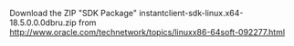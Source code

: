 Download the ZIP "SDK Package" instantclient-sdk-linux.x64-18.5.0.0.0dbru.zip from http://www.oracle.com/technetwork/topics/linuxx86-64soft-092277.html
